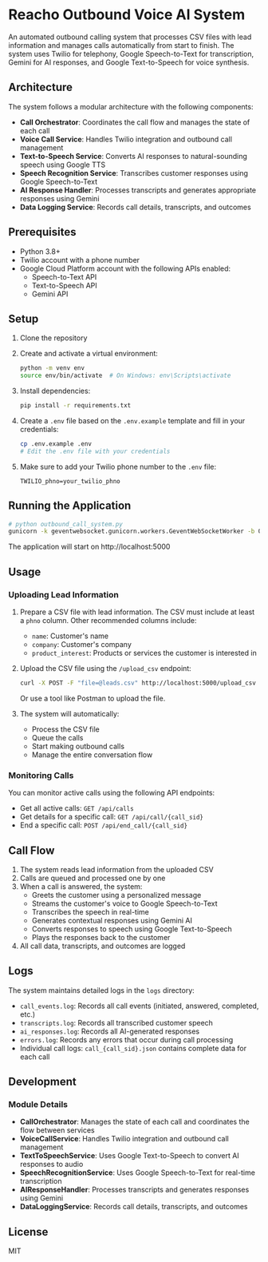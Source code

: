 # Reacho Outbound Voice AI System

An automated outbound calling system that processes CSV files with lead information and manages calls automatically from start to finish. The system uses Twilio for telephony, Google Speech-to-Text for transcription, Gemini for AI responses, and Google Text-to-Speech for voice synthesis.

## Architecture

The system follows a modular architecture with the following components:

- **Call Orchestrator**: Coordinates the call flow and manages the state of each call
- **Voice Call Service**: Handles Twilio integration and outbound call management
- **Text-to-Speech Service**: Converts AI responses to natural-sounding speech using Google TTS
- **Speech Recognition Service**: Transcribes customer responses using Google Speech-to-Text
- **AI Response Handler**: Processes transcripts and generates appropriate responses using Gemini
- **Data Logging Service**: Records call details, transcripts, and outcomes

## Prerequisites

- Python 3.8+
- Twilio account with a phone number
- Google Cloud Platform account with the following APIs enabled:
  - Speech-to-Text API
  - Text-to-Speech API
  - Gemini API

## Setup

1. Clone the repository

2. Create and activate a virtual environment:

   ```bash
   python -m venv env
   source env/bin/activate  # On Windows: env\Scripts\activate
   ```

3. Install dependencies:

   ```bash
   pip install -r requirements.txt
   ```

4. Create a `.env` file based on the `.env.example` template and fill in your credentials:

   ```bash
   cp .env.example .env
   # Edit the .env file with your credentials
   ```

5. Make sure to add your Twilio phone number to the `.env` file:

   ```
   TWILIO_phno=your_twilio_phno
   ```

## Running the Application

```bash
# python outbound_call_system.py
gunicorn -k geventwebsocket.gunicorn.workers.GeventWebSocketWorker -b 0.0.0.0:5000 outbound_call_system:app
```

The application will start on http://localhost:5000

## Usage

### Uploading Lead Information

1. Prepare a CSV file with lead information. The CSV must include at least a `phno` column. Other recommended columns include:

   - `name`: Customer's name
   - `company`: Customer's company
   - `product_interest`: Products or services the customer is interested in

2. Upload the CSV file using the `/upload_csv` endpoint:

   ```bash
   curl -X POST -F "file=@leads.csv" http://localhost:5000/upload_csv
   ```

   Or use a tool like Postman to upload the file.

3. The system will automatically:
   - Process the CSV file
   - Queue the calls
   - Start making outbound calls
   - Manage the entire conversation flow

### Monitoring Calls

You can monitor active calls using the following API endpoints:

- Get all active calls: `GET /api/calls`
- Get details for a specific call: `GET /api/call/{call_sid}`
- End a specific call: `POST /api/end_call/{call_sid}`

## Call Flow

1. The system reads lead information from the uploaded CSV
2. Calls are queued and processed one by one
3. When a call is answered, the system:
   - Greets the customer using a personalized message
   - Streams the customer's voice to Google Speech-to-Text
   - Transcribes the speech in real-time
   - Generates contextual responses using Gemini AI
   - Converts responses to speech using Google Text-to-Speech
   - Plays the responses back to the customer
4. All call data, transcripts, and outcomes are logged

## Logs

The system maintains detailed logs in the `logs` directory:

- `call_events.log`: Records all call events (initiated, answered, completed, etc.)
- `transcripts.log`: Records all transcribed customer speech
- `ai_responses.log`: Records all AI-generated responses
- `errors.log`: Records any errors that occur during call processing
- Individual call logs: `call_{call_sid}.json` contains complete data for each call

## Development

### Module Details

- **CallOrchestrator**: Manages the state of each call and coordinates the flow between services
- **VoiceCallService**: Handles Twilio integration and outbound call management
- **TextToSpeechService**: Uses Google Text-to-Speech to convert AI responses to audio
- **SpeechRecognitionService**: Uses Google Speech-to-Text for real-time transcription
- **AIResponseHandler**: Processes transcripts and generates responses using Gemini
- **DataLoggingService**: Records call details, transcripts, and outcomes

## License

MIT
